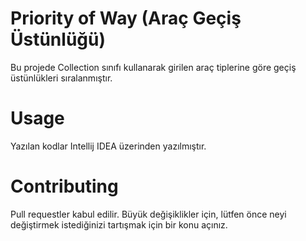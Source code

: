 # Priority of Way (Araç Geçiş Üstünlüğü)

Bu projede Collection sınıfı kullanarak girilen araç tiplerine göre geçiş üstünlükleri sıralanmıştır.

#  Usage
Yazılan kodlar Intellij IDEA üzerinden yazılmıştır.

# Contributing
Pull requestler kabul edilir. Büyük değişiklikler için, lütfen önce neyi değiştirmek istediğinizi tartışmak için bir konu açınız.


